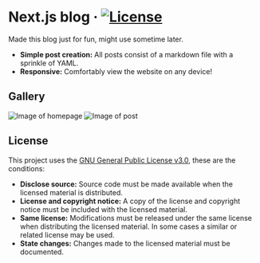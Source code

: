 # Next.js blog &middot; [![License](https://img.shields.io/badge/License-GPLv3-blue.svg)](https://www.gnu.org/licenses/gpl-3.0)

Made this blog just for fun, might use sometime later.
* **Simple post creation:** All posts consist of a markdown file with a sprinkle of YAML. 
* **Responsive:** Comfortably view the website on any device!

## Gallery
![Image of homepage](https://i.ibb.co/Bszs7sQ/image.png)
![Image of post](https://i.ibb.co/JR5rjbF/image.png)

## License
This project uses the [GNU General Public License v3.0](https://choosealicense.com/licenses/gpl-3.0/), these are the conditions:
* **Disclose source:** Source code must be made available when the licensed material is distributed.
* **License and copyright notice:** A copy of the license and copyright notice must be included with the licensed material.
* **Same license:** Modifications must be released under the same license when distributing the licensed material. In some cases a similar or related license may be used.
* **State changes:** Changes made to the licensed material must be documented.